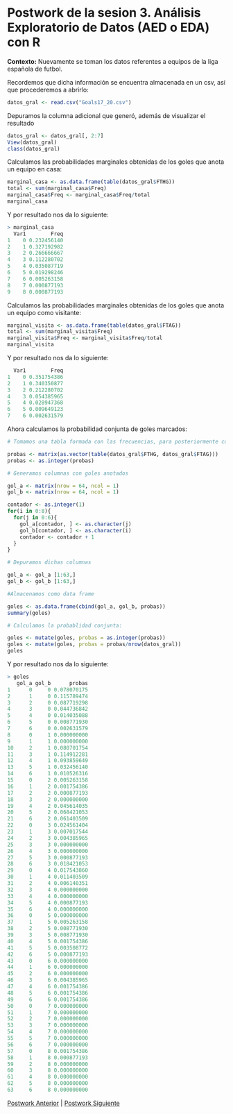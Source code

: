 # Postwork de la sesion 3. Análisis Exploratorio de Datos (AED o EDA) con R

**Contexto:** Nuevamente se toman los datos referentes a equipos de la liga española de futbol.

Recordemos que dicha información se encuentra almacenada en un csv, así que procederemos a abrirlo:
```r
datos_gral <- read.csv("Goals17_20.csv")
```
Depuramos la columna adicional que generó, además de visualizar el resultado
```r
datos_gral <- datos_gral[, 2:7]
View(datos_gral)
class(datos_gral)
```
Calculamos las probabilidades marginales obtenidas de los goles que anota un equipo en casa:
```r
marginal_casa <- as.data.frame(table(datos_gral$FTHG))
total <- sum(marginal_casa$Freq)
marginal_casa$Freq <- marginal_casa$Freq/total
marginal_casa
```
Y por resultado nos da lo siguiente:
```r
> marginal_casa
  Var1        Freq
1    0 0.232456140
2    1 0.327192982
3    2 0.266666667
4    3 0.112280702
5    4 0.035087719
6    5 0.019298246
7    6 0.005263158
8    7 0.000877193
9    8 0.000877193
```
Calculamos las probabilidades marginales obtenidas de los goles que anota un equipo como visitante:
```r
marginal_visita <- as.data.frame(table(datos_gral$FTAG))
total <- sum(marginal_visita$Freq)
marginal_visita$Freq <- marginal_visita$Freq/total
marginal_visita
```
Y por resultado nos da lo siguiente:
```r
  Var1        Freq
1    0 0.351754386
2    1 0.340350877
3    2 0.212280702
4    3 0.054385965
5    4 0.028947368
6    5 0.009649123
7    6 0.002631579
```
Ahora calculamos la probabilidad conjunta de goles marcados:
```r
# Tomamos una tabla formada con las frecuencias, para posteriormente convertirlo en una matriz de una columna y agregar las frecuencias correspondiente

probas <- matrix(as.vector(table(datos_gral$FTHG, datos_gral$FTAG)))
probas <- as.integer(probas)

# Generamos columnas con goles anotados

gol_a <- matrix(nrow = 64, ncol = 1)
gol_b <- matrix(nrow = 64, ncol = 1)

contador <- as.integer(1)
for(i in 0:8){
  for(j in 0:6){
    gol_a[contador, ] <- as.character(j)
    gol_b[contador, ] <- as.character(i)
    contador <- contador + 1
  }
}

# Depuramos dichas columnas

gol_a <- gol_a [1:63,]
gol_b <- gol_b [1:63,]

#Almacenamos como data frame

goles <- as.data.frame(cbind(gol_a, gol_b, probas))
summary(goles)

# Calculamos la probablidad conjunta:

goles <- mutate(goles, probas = as.integer(probas))
goles <- mutate(goles, probas = probas/nrow(datos_gral))
goles
```
Y por resultado nos da lo siguiente:
```r
> goles
   gol_a gol_b      probas
1      0     0 0.078070175
2      1     0 0.115789474
3      2     0 0.087719298
4      3     0 0.044736842
5      4     0 0.014035088
6      5     0 0.008771930
7      6     0 0.002631579
8      0     1 0.000000000
9      1     1 0.000000000
10     2     1 0.080701754
11     3     1 0.114912281
12     4     1 0.093859649
13     5     1 0.032456140
14     6     1 0.010526316
15     0     2 0.005263158
16     1     2 0.001754386
17     2     2 0.000877193
18     3     2 0.000000000
19     4     2 0.045614035
20     5     2 0.068421053
21     6     2 0.061403509
22     0     3 0.024561404
23     1     3 0.007017544
24     2     3 0.004385965
25     3     3 0.000000000
26     4     3 0.000000000
27     5     3 0.000877193
28     6     3 0.018421053
29     0     4 0.017543860
30     1     4 0.011403509
31     2     4 0.006140351
32     3     4 0.000000000
33     4     4 0.000000000
34     5     4 0.000877193
35     6     4 0.000000000
36     0     5 0.000000000
37     1     5 0.005263158
38     2     5 0.008771930
39     3     5 0.008771930
40     4     5 0.001754386
41     5     5 0.003508772
42     6     5 0.000877193
43     0     6 0.000000000
44     1     6 0.000000000
45     2     6 0.000000000
46     3     6 0.004385965
47     4     6 0.001754386
48     5     6 0.001754386
49     6     6 0.001754386
50     0     7 0.000000000
51     1     7 0.000000000
52     2     7 0.000000000
53     3     7 0.000000000
54     4     7 0.000000000
55     5     7 0.000000000
56     6     7 0.000000000
57     0     8 0.001754386
58     1     8 0.000877193
59     2     8 0.000000000
60     3     8 0.000000000
61     4     8 0.000000000
62     5     8 0.000000000
63     6     8 0.000000000
```
[Postwork Anterior](https://github.com/CrisTafRos/BEDU_R/tree/main/Postwork%202) | [Postwork Siguiente](#) 
